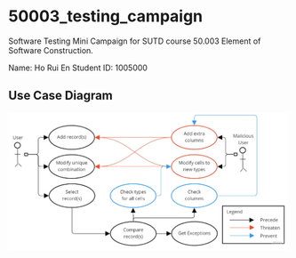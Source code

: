 # 50003_testing_campaign
Software Testing Mini Campaign for SUTD course 50.003 Element of Software Construction.

Name: Ho Rui En
Student ID: 1005000

## Use Case Diagram
<div align="center">
    <img src="images/CE8_UseCaseDiagram.jpg">
</div>
